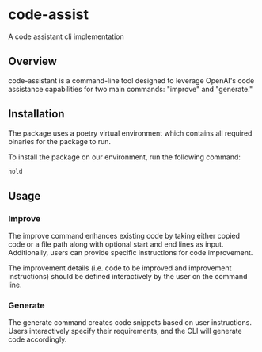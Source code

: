 # code-assist
A code assistant cli implementation

## Overview

code-assistant is a command-line tool designed to leverage OpenAI's code assistance capabilities for two main commands: "improve" and "generate."

## Installation

The package uses a poetry virtual environment which contains all required binaries for the package to run.

To install the package on our environment, run the following command:
```bash
hold
```

## Usage

### Improve
The improve command enhances existing code by taking either copied code or a file path along with optional start and end lines as input. Additionally, users can provide specific instructions for code improvement.

The improvement details (i.e. code to be improved and improvement instructions) should be defined interactively by the user on the command line.

### Generate
The generate command creates code snippets based on user instructions. Users interactively specify their requirements, and the CLI will generate code accordingly.
